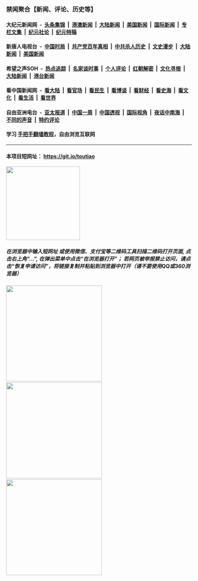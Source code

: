 ### 禁闻聚合【新闻、评论、历史等】

#### 大纪元新闻网 &nbsp;-&nbsp; [头条集锦](indexes/E头条集锦.md?t=02091733) &nbsp;|&nbsp; [港澳新闻](indexes/E港澳新闻.md?t=02091733)  &nbsp;|&nbsp; [大陆新闻](indexes/E大陆新闻.md?t=02091733) &nbsp;|&nbsp; [美国新闻](indexes/E美国新闻.md?t=02091733) &nbsp;|&nbsp; [国际新闻](indexes/E国际新闻.md?t=02091733) &nbsp;|&nbsp; [专栏文集](indexes/E专栏文集.md?t=02091733) &nbsp;|&nbsp; [纪元社论](indexes/E纪元社论.md?t=02091733) &nbsp;|&nbsp; [纪元特稿](indexes/E纪元特稿.md?t=02091733) 

#### 新唐人电视台 &nbsp;-&nbsp; [中国时局](indexes/N中国时局.md?t=02091733) &nbsp;|&nbsp; [共产党百年真相](indexes/N共产党百年真相.md?t=02091733) &nbsp;|&nbsp; [中共杀人历史](indexes/N中共杀人历史.md?t=02091733) &nbsp;|&nbsp; [文史漫步](indexes/N文史漫步.md?t=02091733) &nbsp;|&nbsp; [大陆新闻](indexes/N大陆新闻.md?t=02091733) &nbsp;|&nbsp; [美国新闻](indexes/N美国新闻.md?t=02091733)

#### 希望之声SOH &nbsp;-&nbsp; [热点追踪](indexes/H热点追踪.md?t=02091733) &nbsp;|&nbsp; [名家谈时事](indexes/H名家谈时事.md?t=02091733) &nbsp;|&nbsp; [个人评论](indexes/H个人评论.md?t=02091733)  &nbsp;|&nbsp; [红朝解密](indexes/H红朝解密.md?t=02091733) &nbsp;|&nbsp; [文化寻根](indexes/H文化寻根.md?t=02091733) &nbsp;|&nbsp; [大陆新闻](indexes/H大陆新闻.md?t=02091733) &nbsp;|&nbsp; [港台新闻](indexes/H港台新闻.md?t=02091733)

#### 看中国新闻网 &nbsp;-&nbsp; [看大陆](indexes/S看大陆.md?t=02091733) &nbsp;|&nbsp; [看官场](indexes/S看官场.md?t=02091733) &nbsp;|&nbsp; [看民生](indexes/S看民生.md?t=02091733)  &nbsp;|&nbsp; [看博谈](indexes/S看博谈.md?t=02091733) &nbsp;|&nbsp; [看财经](indexes/S看财经.md?t=02091733) &nbsp;|&nbsp; [看史海](indexes/S看史海.md?t=02091733) &nbsp;|&nbsp; [看文化](indexes/S看文化.md?t=02091733) &nbsp;|&nbsp; [看生活](indexes/S看生活.md?t=02091733) &nbsp;|&nbsp; [看世界](indexes/S看世界.md?t=02091733)

#### 自由亚洲电台 &nbsp;-&nbsp; [亚太报道](indexes/R亚太报道.md?t=02091733) &nbsp;|&nbsp; [中国一周](indexes/R中国一周.md?t=02091733) &nbsp;|&nbsp; [中国透视](indexes/R中国透视.md?t=02091733)  &nbsp;|&nbsp; [国际视角](indexes/R国际视角.md?t=02091733) &nbsp;|&nbsp; [夜话中南海](indexes/R夜话中南海.md?t=02091733) &nbsp;|&nbsp; [不同的声音](indexes/R不同的声音.md?t=02091733) &nbsp;|&nbsp; [特约评论](indexes/R特约评论.md?t=02091733)

#### 学习 [手把手翻墙教程](https://github.com/gfw-breaker/guides/wiki)，自由浏览互联网

----

#### 本项目短网址： https://git.io/toutiao
<img src="https://raw.githubusercontent.com/gfw-breaker/banned-news/master/scripts/img/qr.png" width="200px"/>  

##### 在浏览器中输入短网址 或使用微信、支付宝等二维码工具扫描二维码打开页面, 点击右上角"...", 在弹出菜单中点击“在浏览器打开”； 若网页被举报禁止访问，请点击“恢复申请访问”，将链接复制并粘贴到浏览器中打开（请不要使用QQ或360浏览器）

<img src="https://raw.githubusercontent.com/gfw-breaker/banned-news/master/scripts/img/1.png" width="260px"/> &nbsp; <img src="https://raw.githubusercontent.com/gfw-breaker/banned-news/master/scripts/img/2.png" width="260px"/> &nbsp; <img src="https://raw.githubusercontent.com/gfw-breaker/banned-news/master/scripts/img/3.png" width="260px"/>
